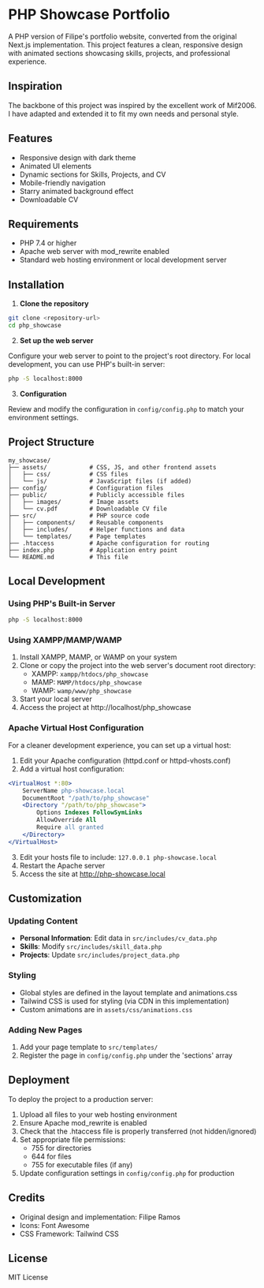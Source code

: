 # PHP Showcase Portfolio

A PHP version of Filipe's portfolio website, converted from the original Next.js implementation. This project features a clean, responsive design with animated sections showcasing skills, projects, and professional experience.

## Inspiration
The backbone of this project was inspired by the excellent work of Mif2006. I have adapted and extended it to fit my own needs and personal style.

## Features

- Responsive design with dark theme 
- Animated UI elements
- Dynamic sections for Skills, Projects, and CV
- Mobile-friendly navigation
- Starry animated background effect
- Downloadable CV

## Requirements

- PHP 7.4 or higher
- Apache web server with mod_rewrite enabled
- Standard web hosting environment or local development server

## Installation

1. **Clone the repository**

```bash
git clone <repository-url>
cd php_showcase
```

2. **Set up the web server**

Configure your web server to point to the project's root directory. For local development, you can use PHP's built-in server:

```bash
php -S localhost:8000
```

3. **Configuration**

Review and modify the configuration in `config/config.php` to match your environment settings.

## Project Structure

```
my_showcase/
├── assets/            # CSS, JS, and other frontend assets
│   ├── css/           # CSS files
│   └── js/            # JavaScript files (if added)
├── config/            # Configuration files
├── public/            # Publicly accessible files
│   ├── images/        # Image assets
│   └── cv.pdf         # Downloadable CV file
├── src/               # PHP source code
│   ├── components/    # Reusable components
│   ├── includes/      # Helper functions and data
│   └── templates/     # Page templates
├── .htaccess          # Apache configuration for routing
├── index.php          # Application entry point
└── README.md          # This file
```

## Local Development

### Using PHP's Built-in Server

```bash
php -S localhost:8000
```

### Using XAMPP/MAMP/WAMP

1. Install XAMPP, MAMP, or WAMP on your system
2. Clone or copy the project into the web server's document root directory:
   - XAMPP: `xampp/htdocs/php_showcase`
   - MAMP: `MAMP/htdocs/php_showcase`
   - WAMP: `wamp/www/php_showcase`
3. Start your local server
4. Access the project at http://localhost/php_showcase

### Apache Virtual Host Configuration

For a cleaner development experience, you can set up a virtual host:

1. Edit your Apache configuration (httpd.conf or httpd-vhosts.conf)
2. Add a virtual host configuration:

```apache
<VirtualHost *:80>
    ServerName php-showcase.local
    DocumentRoot "/path/to/php_showcase"
    <Directory "/path/to/php_showcase">
        Options Indexes FollowSymLinks
        AllowOverride All
        Require all granted
    </Directory>
</VirtualHost>
```

3. Edit your hosts file to include: `127.0.0.1 php-showcase.local`
4. Restart the Apache server
5. Access the site at http://php-showcase.local

## Customization

### Updating Content

- **Personal Information**: Edit data in `src/includes/cv_data.php`
- **Skills**: Modify `src/includes/skill_data.php`
- **Projects**: Update `src/includes/project_data.php`

### Styling

- Global styles are defined in the layout template and animations.css
- Tailwind CSS is used for styling (via CDN in this implementation)
- Custom animations are in `assets/css/animations.css`

### Adding New Pages

1. Add your page template to `src/templates/`
2. Register the page in `config/config.php` under the 'sections' array

## Deployment

To deploy the project to a production server:

1. Upload all files to your web hosting environment
2. Ensure Apache mod_rewrite is enabled
3. Check that the .htaccess file is properly transferred (not hidden/ignored)
4. Set appropriate file permissions:
   - 755 for directories
   - 644 for files
   - 755 for executable files (if any)
5. Update configuration settings in `config/config.php` for production

## Credits

- Original design and implementation: Filipe Ramos
- Icons: Font Awesome
- CSS Framework: Tailwind CSS

## License

MIT License

